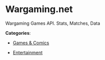 # Wargaming.net


Wargaming Games API. Stats, Matches, Data



**Categories**:

- [Games & Comics](https://github.com/apis-list/apis-list#games-and-comics)

- [Entertainment](https://github.com/apis-list/apis-list#entertainment)



